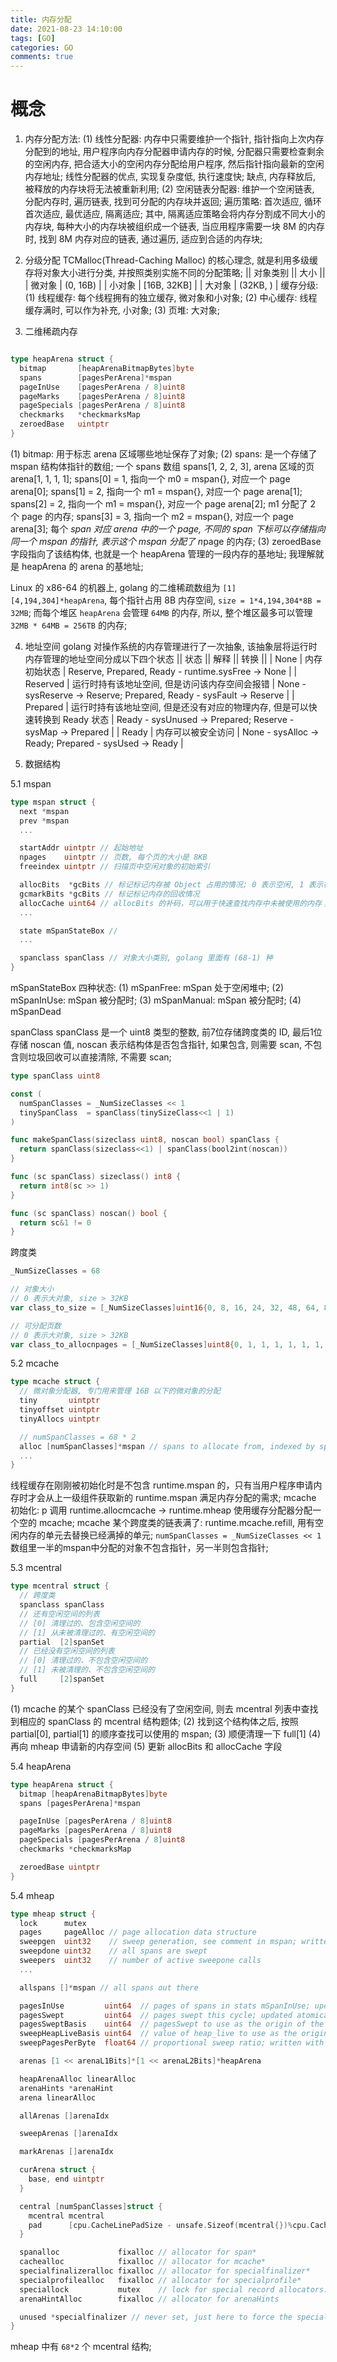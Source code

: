 ```yaml
---
title: 内存分配
date: 2021-08-23 14:10:00
tags: [GO]
categories: GO
comments: true
---
```


# 概念
1. 内存分配方法: 
(1) 线性分配器: 内存中只需要维护一个指针, 指针指向上次内存分配到的地址, 用户程序向内存分配器申请内存的时候, 分配器只需要检查剩余的空闲内存, 把合适大小的空闲内存分配给用户程序, 然后指针指向最新的空闲内存地址;
线性分配器的优点, 实现复杂度低, 执行速度快; 缺点, 内存释放后, 被释放的内存块将无法被重新利用;
(2) 空闲链表分配器: 维护一个空闲链表, 分配内存时, 遍历链表, 找到可分配的内存块并返回;
遍历策略: 首次适应, 循环首次适应, 最优适应, 隔离适应;
其中, 隔离适应策略会将内存分割成不同大小的内存块, 每种大小的内存块被组织成一个链表, 当应用程序需要一块 8M 的内存时, 找到 8M 内存对应的链表, 通过遍历, 适应到合适的内存块;

2. 分级分配
TCMalloc(Thread-Caching Malloc) 的核心理念, 就是利用多级缓存将对象大小进行分类, 并按照类别实施不同的分配策略;
|| 对象类别 || 大小 ||
| 微对象 | (0, 16B) |
| 小对象 | [16B, 32KB] |
| 大对象 | (32KB, ) |
缓存分级:
(1) 线程缓存: 每个线程拥有的独立缓存, 微对象和小对象;
(2) 中心缓存: 线程缓存满时, 可以作为补充, 小对象;
(3) 页堆: 大对象;

3. 二维稀疏内存
````go

type heapArena struct {
  bitmap       [heapArenaBitmapBytes]byte
  spans        [pagesPerArena]*mspan
  pageInUse    [pagesPerArena / 8]uint8
  pageMarks    [pagesPerArena / 8]uint8
  pageSpecials [pagesPerArena / 8]uint8
  checkmarks   *checkmarksMap
  zeroedBase   uintptr
}

````
(1) bitmap: 用于标志 arena 区域哪些地址保存了对象;
(2) spans: 是一个存储了 mspan 结构体指针的数组;
一个 spans 数组 spans[1, 2, 2, 3], arena 区域的页 arena[1, 1, 1, 1];
spans[0] = 1, 指向一个 m0 = mspan{}, 对应一个 page arena[0];
spans[1] = 2, 指向一个 m1 = mspan{}, 对应一个 page arena[1];
spans[2] = 2, 指向一个 m1 = mspan{}, 对应一个 page arena[2];
m1 分配了 2 个 page 的内存;
spans[3] = 3, 指向一个 m2 = mspan{}, 对应一个 page arena[3];
每个 *span 对应 arena 中的一个 page, 不同的 span 下标可以存储指向同一个 mspan 的指针, 表示这个 mspan 分配了 n*page 的内存;
(3) zeroedBase 字段指向了该结构体, 也就是一个 heapArena 管理的一段内存的基地址; 我理解就是 heapArena 的 arena 的基地址;

Linux 的 x86-64 的机器上, golang 的二维稀疏数组为 `[1][4,194,304]*heapArena`, 每个指针占用 8B 内存空间, `size = 1*4,194,304*8B = 32MB`;
而每个堆区 ``heapArena`` 会管理 ``64MB`` 的内存, 所以, 整个堆区最多可以管理 ``32MB * 64MB = 256TB`` 的内存;


4. 地址空间
golang 对操作系统的内存管理进行了一次抽象, 该抽象层将运行时内存管理的地址空间分成以下四个状态
|| 状态 || 解释 || 转换 ||
| None | 内存初始状态 | Reserve, Prepared, Ready - runtime.sysFree -> None |
| Reserved | 运行时持有该地址空间, 但是访问该内存空间会报错 | None - sysReserve -> Reserve; Prepared, Ready - sysFault -> Reserve |
| Prepared | 运行时持有该地址空间, 但是还没有对应的物理内存, 但是可以快速转换到 Ready 状态 | Ready - sysUnused -> Prepared; Reserve - sysMap -> Prepared |
| Ready | 内存可以被安全访问 | None - sysAlloc -> Ready; Prepared - sysUsed -> Ready |

5. 数据结构

5.1 mspan

````go
type mspan struct {
  next *mspan
  prev *mspan
  ...

  startAddr uintptr // 起始地址
  npages    uintptr // 页数, 每个页的大小是 8KB
  freeindex uintptr // 扫描页中空闲对象的初始索引

  allocBits  *gcBits // 标记标记内存被 Object 占用的情况; 0 表示空闲, 1 表示被占用;
  gcmarkBits *gcBits // 标记标记内存的回收情况
  allocCache uint64 // allocBits 的补码，可以用于快速查找内存中未被使用的内存；0 表示被占用, 1 表示被空闲;
  ...

  state mSpanStateBox // 
  ...

  spanclass spanClass // 对象大小类别, golang 里面有 (68-1) 种
}
````
mSpanStateBox 四种状态:
(1) mSpanFree: mSpan 处于空闲堆中;
(2) mSpanInUse: mSpan 被分配时;
(3) mSpanManual: mSpan 被分配时;
(4) mSpanDead

spanClass
spanClass 是一个 uint8 类型的整数, 前7位存储跨度类的 ID, 最后1位存储 noscan 值, noscan 表示结构体是否包含指针, 如果包含, 则需要 scan, 不包含则垃圾回收可以直接清除, 不需要 scan;
````go
type spanClass uint8

const (
  numSpanClasses = _NumSizeClasses << 1
  tinySpanClass  = spanClass(tinySizeClass<<1 | 1)
)

func makeSpanClass(sizeclass uint8, noscan bool) spanClass {
  return spanClass(sizeclass<<1) | spanClass(bool2int(noscan))
}

func (sc spanClass) sizeclass() int8 {
  return int8(sc >> 1)
}

func (sc spanClass) noscan() bool {
  return sc&1 != 0
}

````

跨度类
````go
_NumSizeClasses = 68

// 对象大小
// 0 表示大对象, size > 32KB
var class_to_size = [_NumSizeClasses]uint16{0, 8, 16, 24, 32, 48, 64, 80, 96, 112, 128, 144, 160, 176, 192, 208, 224, 240, 256, 288, 320, 352, 384, 416, 448, 480, 512, 576, 640, 704, 768, 896, 1024, 1152, 1280, 1408, 1536, 1792, 2048, 2304, 2688, 3072, 3200, 3456, 4096, 4864, 5376, 6144, 6528, 6784, 6912, 8192, 9472, 9728, 10240, 10880, 12288, 13568, 14336, 16384, 18432, 19072, 20480, 21760, 24576, 27264, 28672, 32768}

// 可分配页数
// 0 表示大对象, size > 32KB
var class_to_allocnpages = [_NumSizeClasses]uint8{0, 1, 1, 1, 1, 1, 1, 1, 1, 1, 1, 1, 1, 1, 1, 1, 1, 1, 1, 1, 1, 1, 1, 1, 1, 1, 1, 1, 1, 1, 1, 1, 1, 1, 1, 2, 1, 2, 1, 2, 1, 3, 2, 3, 1, 3, 2, 3, 4, 5, 6, 1, 7, 6, 5, 4, 3, 5, 7, 2, 9, 7, 5, 8, 3, 10, 7, 4}
````


5.2 mcache
````go
type mcache struct {
  // 微对象分配器, 专门用来管理 16B 以下的微对象的分配
  tiny       uintptr
  tinyoffset uintptr
  tinyAllocs uintptr

  // numSpanClasses = 68 * 2
  alloc [numSpanClasses]*mspan // spans to allocate from, indexed by spanClass
  ...
}

````
线程缓存在刚刚被初始化时是不包含 runtime.mspan 的，只有当用户程序申请内存时才会从上一级组件获取新的 runtime.mspan 满足内存分配的需求;
mcache 初始化: p 调用 runtime.allocmcache -> runtime.mheap 使用缓存分配器分配一个空的 mcache;
mcache 某个跨度类的链表满了: runtime.mcache.refill, 用有空闲内存的单元去替换已经满掉的单元;
`` numSpanClasses = _NumSizeClasses << 1 `` 数组里一半的mspan中分配的对象不包含指针，另一半则包含指针;

5.3 mcentral
````go
type mcentral struct {
  // 跨度类
  spanclass spanClass
  // 还有空闲空间的列表
  // [0] 清理过的、包含空闲空间的
  // [1] 从未被清理过的、有空闲空间的
  partial  [2]spanSet
  // 已经没有空闲空间的列表
  // [0] 清理过的、不包含空闲空间的
  // [1] 未被清理的、不包含空闲空间的
  full     [2]spanSet
}

````
(1) mcache 的某个 spanClass 已经没有了空闲空间, 则去 mcentral 列表中查找到相应的 spanClass 的 mcentral 结构题体;
(2) 找到这个结构体之后, 按照 partial[0], partial[1] 的顺序查找可以使用的 mspan;
(3) 顺便清理一下 full[1]
(4) 再向 mheap 申请新的内存空间
(5) 更新 allocBits 和 allocCache 字段


5.4 heapArena
````go
type heapArena struct {
  bitmap [heapArenaBitmapBytes]byte
  spans [pagesPerArena]*mspan

  pageInUse [pagesPerArena / 8]uint8
  pageMarks [pagesPerArena / 8]uint8
  pageSpecials [pagesPerArena / 8]uint8
  checkmarks *checkmarksMap

  zeroedBase uintptr
}


````

5.4 mheap
````go
type mheap struct {
  lock      mutex
  pages     pageAlloc // page allocation data structure
  sweepgen  uint32    // sweep generation, see comment in mspan; written during STW
  sweepdone uint32    // all spans are swept
  sweepers  uint32    // number of active sweepone calls
  ...

  allspans []*mspan // all spans out there

  pagesInUse         uint64  // pages of spans in stats mSpanInUse; updated atomically
  pagesSwept         uint64  // pages swept this cycle; updated atomically
  pagesSweptBasis    uint64  // pagesSwept to use as the origin of the sweep ratio; updated atomically
  sweepHeapLiveBasis uint64  // value of heap_live to use as the origin of sweep ratio; written with lock, read without
  sweepPagesPerByte  float64 // proportional sweep ratio; written with lock, read without

  arenas [1 << arenaL1Bits]*[1 << arenaL2Bits]*heapArena

  heapArenaAlloc linearAlloc
  arenaHints *arenaHint
  arena linearAlloc

  allArenas []arenaIdx

  sweepArenas []arenaIdx

  markArenas []arenaIdx

  curArena struct {
    base, end uintptr
  }

  central [numSpanClasses]struct {
    mcentral mcentral
    pad      [cpu.CacheLinePadSize - unsafe.Sizeof(mcentral{})%cpu.CacheLinePadSize]byte
  }

  spanalloc             fixalloc // allocator for span*
  cachealloc            fixalloc // allocator for mcache*
  specialfinalizeralloc fixalloc // allocator for specialfinalizer*
  specialprofilealloc   fixalloc // allocator for specialprofile*
  speciallock           mutex    // lock for special record allocators.
  arenaHintAlloc        fixalloc // allocator for arenaHints

  unused *specialfinalizer // never set, just here to force the specialfinalizer type into DWARF
}

````
mheap 中有 `68*2` 个 mcentral 结构;

















